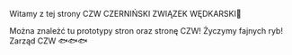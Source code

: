 Witamy z tej strony CZW
CZERNIŃSKI ZWIĄZEK WĘDKARSKI🎣

Można znależć tu prototypy stron oraz stronę CZW!
Życzymy fajnych ryb!
Zarząd CZW 🐟🐟🐟
